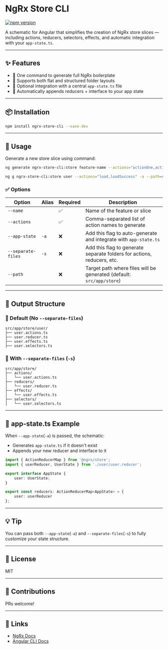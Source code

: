 # NgRx Store CLI

[![npm version](https://badge.fury.io/js/ngrx-store-cli.svg)](https://www.npmjs.com/package/ngrx-store-cli)

A schematic for Angular that simplifies the creation of NgRx store slices — including actions, reducers, selectors, effects, and automatic integration with your `app-state.ts`.

---

## ✨ Features

- 🚀 One command to generate full NgRx boilerplate
- 🧱 Supports both flat and structured folder layouts
- 🧩 Optional integration with a central `app-state.ts` file
- 🧼 Automatically appends reducers + interface to your app state

---

## 📦 Installation

```bash
npm install ngrx-store-cli --save-dev
```

---

## 🚀 Usage

Generate a new store slice using command:

```bash
ng generate ngrx-store-cli:store feature-name --actions="actionOne,actionTwo" -a --path=your/path -s
````
```bash
ng g ngrx-store-cli:store user --actions="load,loadSuccess" -a --path=src/app/store -s
```

### ✅ Options

| Option             | Alias | Required | Description                                                                  |
|--------------------|-------|----------|------------------------------------------------------------------------------|
| `--name`           |       | ✅        | Name of the feature or slice                                                 |
| `--actions`        |       | ✅        | Comma-separated list of action names to generate                             |
| `--app-state`      | `-a`  | ❌        | Add this flag to auto-generate and integrate with `app-state.ts`             |
| `--separate-files` | `-s`  | ❌        | Add this flag to generate separate folders for actions, reducers, etc.       |
| `--path`           |       | ❌        | Target path where files will be generated (default: `src/app/store`)         |

---

## 📁 Output Structure

### 🔹 Default (No `--separate-files`)
```
src/app/store/user/
├── user.actions.ts
├── user.reducer.ts
├── user.effects.ts
├── user.selectors.ts
```

### 🔸 With `--separate-files` (`-s`)
```
src/app/store/
├── actions/
│   └── user.actions.ts
├── reducers/
│   └── user.reducer.ts
├── effects/
│   └── user.effects.ts
├── selectors/
│   └── user.selectors.ts
```

---

## 📄 app-state.ts Example

When `--app-state`(`-a`) is passed, the schematic:
- Generates `app-state.ts` if it doesn't exist
- Appends your new reducer and interface to it

```ts
import { ActionReducerMap } from '@ngrx/store';
import { userReducer, UserState } from './user/user.reducer';

export interface AppState {
    user: UserState;
}

export const reducers: ActionReducerMap<AppState> = {
    user: userReducer
};
```

---

## 💡 Tip
You can pass both `--app-state`(`-a`) and `--separate-files`(`-s`) to fully customize your state structure.

---

## 📝 License
MIT

---

## 🤝 Contributions
PRs welcome!

---

## 🔗 Links
- [NgRx Docs](https://ngrx.io)
- [Angular CLI Docs](https://angular.io/cli)
